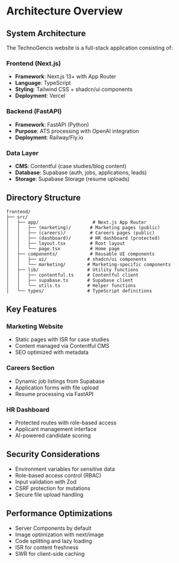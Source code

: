 # Architecture Overview

## System Architecture

The TechnoGencis website is a full-stack application consisting of:

### Frontend (Next.js)

- **Framework**: Next.js 13+ with App Router
- **Language**: TypeScript
- **Styling**: Tailwind CSS + shadcn/ui components
- **Deployment**: Vercel

### Backend (FastAPI)

- **Framework**: FastAPI (Python)
- **Purpose**: ATS processing with OpenAI integration
- **Deployment**: Railway/Fly.io

### Data Layer

- **CMS**: Contentful (case studies/blog content)
- **Database**: Supabase (auth, jobs, applications, leads)
- **Storage**: Supabase Storage (resume uploads)

## Directory Structure

```
frontend/
├── src/
│   ├── app/                    # Next.js App Router
│   │   ├── (marketing)/       # Marketing pages (public)
│   │   ├── (careers)/         # Careers pages (public)
│   │   ├── (dashboard)/       # HR dashboard (protected)
│   │   ├── layout.tsx         # Root layout
│   │   └── page.tsx           # Home page
│   ├── components/            # Reusable UI components
│   │   ├── ui/               # shadcn/ui components
│   │   └── marketing/        # Marketing-specific components
│   ├── lib/                  # Utility functions
│   │   ├── contentful.ts     # Contentful client
│   │   ├── supabase.ts       # Supabase client
│   │   └── utils.ts          # Helper functions
│   └── types/                # TypeScript definitions
```

## Key Features

### Marketing Website

- Static pages with ISR for case studies
- Content managed via Contentful CMS
- SEO optimized with metadata

### Careers Section

- Dynamic job listings from Supabase
- Application forms with file upload
- Resume processing via FastAPI

### HR Dashboard

- Protected routes with role-based access
- Applicant management interface
- AI-powered candidate scoring

## Security Considerations

- Environment variables for sensitive data
- Role-based access control (RBAC)
- Input validation with Zod
- CSRF protection for mutations
- Secure file upload handling

## Performance Optimizations

- Server Components by default
- Image optimization with next/image
- Code splitting and lazy loading
- ISR for content freshness
- SWR for client-side caching
